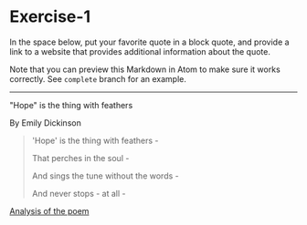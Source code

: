 # Exercise-1
In the space below, put your favorite quote in a block quote, and provide a link to a website that provides additional information about the quote.

Note that you can preview this Markdown in Atom to make sure it works correctly. See `complete` branch for an example.

----


"Hope" is the thing with feathers

By Emily Dickinson



> 'Hope' is the thing with feathers -
>
> That perches in the soul -
>
> And sings the tune without the words -
>
> And never stops - at all -
>
>



[Analysis of the poem](http://academic.brooklyn.cuny.edu/english/melani/cs6/hope.html)
